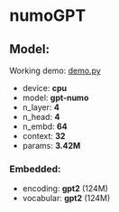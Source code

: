 # numoGPT

## Model:
Working demo: [demo.py](demo.py)

* device:  **cpu**
* model:   **gpt-numo**
* n_layer: **4**
* n_head:  **4**
* n_embd:  **64**
* context: **32**
* params:  **3.42M**

### Embedded:
* encoding: **gpt2** (124M)
* vocabular: **gpt2** (124M)
